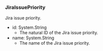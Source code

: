 ### JiraIssuePriority
Jira issue priority.

- id: System.String
  - The natural ID of the Jira issue priority.
- name: System.String
  - The name of the Jira issue priority.
